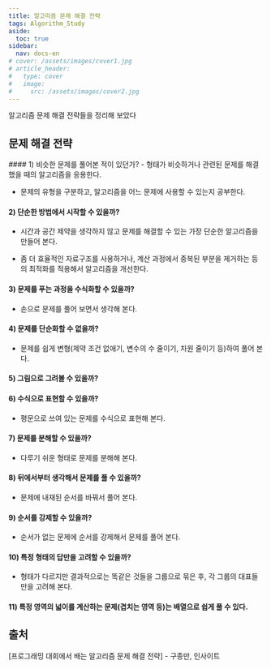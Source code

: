 ```yaml
---
title: 알고리즘 문제 해결 전략
tags: Algorithm_Study
aside:
  toc: true
sidebar:
  nav: docs-en
# cover: /assets/images/cover1.jpg
# article_header:
#   type: cover
#   image:
#     src: /assets/images/cover2.jpg
---
```


알고리즘 문제 해결 전략들을 정리해 보았다

<!-- more -->
<h2 id="h1">문제 해결 전략</h2>
#### 1) 비슷한 문제를 풀어본 적이 있던가?
- 형태가 비슷하거나 관련된 문제를 해결했을 때의 알고리즘을 응용한다.

- 문제의 유형을 구분하고, 알고리즘을 어느 문제에 사용할 수 있는지 공부한다.

#### 2) 단순한 방법에서 시작할 수 있을까?
- 시간과 공간 제약을 생각하지 않고 문제를 해결할 수 있는 가장 단순한 알고리즘을 만들어 본다.

- 좀 더 효율적인 자료구조를 사용하거나, 계산 과정에서 중복된 부분을 제거하는 등의 최적화를 적용해서 알고리즘을 개선한다.

#### 3) 문제를 푸는 과정을 수식화할 수 있을까?
- 손으로 문제를 풀어 보면서 생각해 본다.

#### 4) 문제를 단순화할 수 없을까?
- 문제를 쉽게 변형(제약 조건 없애기, 변수의 수 줄이기, 차원 줄이기 등)하여 풀어 본다.

#### 5) 그림으로 그려볼 수 있을까?

#### 6) 수식으로 표현할 수 있을까?
- 평문으로 쓰여 있는 문제를 수식으로 표현해 본다.

#### 7) 문제를 분해할 수 있을까?
- 다루기 쉬운 형태로 문제를 분해해 본다.

#### 8) 뒤에서부터 생각해서 문제를 풀 수 있을까?
- 문제에 내재된 순서를 바꿔서 풀어 본다.

#### 9) 순서를 강제할 수 있을까?
- 순서가 없는 문제에 순서를 강제해서 문제를 풀어 본다.

#### 10) 특정 형태의 답만을 고려할 수 있을까?
- 형태가 다르지만 결과적으로는 똑같은 것들을 그룹으로 묶은 후, 각 그룹의 대표들만을 고려해 본다.

#### 11) 특정 영역의 넓이를 계산하는 문제(겹치는 영역 등)는 배열으로 쉽게 풀 수 있다.

<h2 id="h2">출처</h2>
[프로그래밍 대회에서 배는 알고리즘 문제 해결 전략] - 구종만, 인사이트